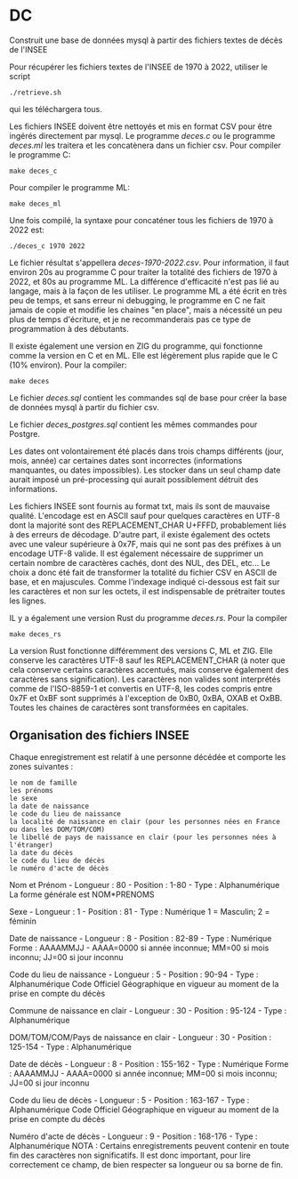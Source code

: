 # DC
Construit une base de données mysql à partir des fichiers textes de décès de l'INSEE

Pour récupérer les fichiers textes de l'INSEE de 1970 à 2022, utiliser le script

    ./retrieve.sh
qui les téléchargera tous.

Les fichiers INSEE doivent être nettoyés et mis en format CSV pour être ingérés directement par mysql.
Le programme *deces.c* ou le programme *deces.ml* les traitera et les concatènera dans un fichier csv.
Pour compiler le programme C:

    make deces_c
Pour compiler le programme ML:

	make deces_ml
Une fois compilé, la syntaxe pour concaténer tous les fichiers de 1970 à 2022 est:

    ./deces_c 1970 2022
Le fichier résultat s'appellera *deces-1970-2022.csv*. Pour information, il faut environ 20s au programme C pour traiter la totalité des fichiers de 1970 à 2022, et 80s au programme ML. La différence d'efficacité n'est pas lié au langage, mais à la façon de les utiliser. Le programme ML a été écrit en très peu de temps, et sans erreur ni debugging, le programme en C ne fait jamais de copie et modifie les chaines "en place", mais a nécessité un peu plus de temps d'écriture, et je ne recommanderais pas ce type de programmation à des débutants.

Il existe également une version en ZIG du programme, qui fonctionne comme la version en C et en ML. Elle est légèrement plus rapide que le C (10% environ). Pour la compiler:

	make deces

Le fichier *deces.sql* contient les commandes sql de base pour créer la base de données mysql à partir du fichier csv.

Le fichier *deces_postgres.sql* contient les mêmes commandes pour Postgre.

Les dates ont volontairement été placés dans trois champs différents (jour, mois, année) car certaines dates sont incorrectes (informations manquantes, ou dates impossibles). Les stocker dans un seul champ date aurait imposé un pré-processing qui aurait possiblement détruit des informations.

Les fichiers INSEE sont fournis au format txt, mais ils sont de mauvaise qualité. L'encodage est en ASCII sauf pour quelques caractères en UTF-8 dont la majorité sont des REPLACEMENT_CHAR U+FFFD, probablement liés à des erreurs de décodage. D'autre part, il existe également des octets avec une valeur supérieure à 0x7F, mais qui ne sont pas des préfixes à un encodage UTF-8 valide. Il est également nécessaire de supprimer un certain nombre de caractères cachés, dont des NUL, des DEL, etc... Le choix a donc été fait  de transformer la totalité du fichier CSV en ASCII de base, et en majuscules. Comme l'indexage indiqué ci-dessous est fait sur les caractères et non sur les octets, il est indispensable de prétraiter toutes les lignes.  

IL y a également une version Rust du programme *deces.rs*. Pour la compiler

	make deces_rs
	
La version Rust fonctionne différemment des versions C, ML et ZIG. Elle conserve les caractères UTF-8 sauf les REPLACEMENT_CHAR (à noter que cela conserve certains caractères accentués, mais conserve également des caractères sans signification). Les caractères non valides sont interprétés comme de l'ISO-8859-1 et convertis en UTF-8, les codes compris entre 0x7F et 0xBF sont supprimés à l'exception de 0xB0, 0xBA, OXAB et OxBB. Toutes les chaines de caractères sont transformées en capitales.

<h2>Organisation des fichiers INSEE</h2>

Chaque enregistrement est relatif à une personne décédée et comporte les zones suivantes :

    le nom de famille
    les prénoms
    le sexe
    la date de naissance
    le code du lieu de naissance
    la localité de naissance en clair (pour les personnes nées en France ou dans les DOM/TOM/COM)
    le libellé de pays de naissance en clair (pour les personnes nées à l'étranger)
    la date du décès
    le code du lieu de décès
    le numéro d'acte de décès


Nom et Prénom - Longueur : 80 - Position : 1-80 - Type : Alphanumérique
La forme générale est NOM*PRENOMS

Sexe - Longueur : 1 - Position : 81 - Type : Numérique
1 = Masculin; 2 = féminin

Date de naissance - Longueur : 8 - Position : 82-89 - Type : Numérique
Forme : AAAAMMJJ - AAAA=0000 si année inconnue; MM=00 si mois inconnu; JJ=00 si jour inconnu

Code du lieu de naissance - Longueur : 5 - Position : 90-94 - Type : Alphanumérique
Code Officiel Géographique en vigueur au moment de la prise en compte du décès

Commune de naissance en clair - Longueur : 30 - Position : 95-124 - Type : Alphanumérique

DOM/TOM/COM/Pays de naissance en clair - Longueur : 30 - Position : 125-154 - Type : Alphanumérique

Date de décès - Longueur : 8 - Position : 155-162 - Type : Numérique
Forme : AAAAMMJJ - AAAA=0000 si année inconnue; MM=00 si mois inconnu; JJ=00 si jour inconnu

Code du lieu de décès - Longueur : 5 - Position : 163-167 - Type : Alphanumérique
Code Officiel Géographique en vigueur au moment de la prise en compte du décès

Numéro d'acte de décès - Longueur : 9 - Position : 168-176 - Type : Alphanumérique
NOTA : Certains enregistrements peuvent contenir en toute fin des caractères non significatifs. Il est donc important, pour lire correctement ce champ, de bien respecter sa longueur ou sa borne de fin.
